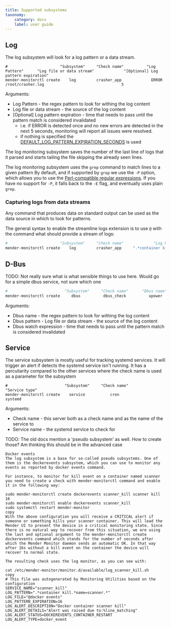 ```yaml
---
title: Supported subsystems
taxonomy:
    category: docs
    label: user guide
---
```



## Log

The log subsystem will look for a log pattern or a data stream. 


```
#                       "Subsystem"     "Check name"          "Log Pattern"      "Log file or data stream"             "[Optional] Log pattern expiration"
mender-monitorctl create    log         crasher_app             ERROR               /root/crasher.log                                  5
```

Arguments:

* Log Pattern - the regex pattern to look for withing the log content
* Log file or data stream - the source of the log content
* [Optional] Log pattern expiration  - time that needs to pass until the pattern match is considered invalidated
    * i.e. if ERROR is detected once and no new errors are detected in the next 5 seconds, monitoring will report all issues were resolved.
    * if nothing is specified the [DEFAULT_LOG_PATTERN_EXPIRATION_SECONDS](../30.Advanced-configuration/docs.md#DEFAULT_LOG_PATTERN_EXPIRATION_SECONDS) is used

The log monitoring subsystem saves the number of the last line of logs that
it parsed and starts tailing the file skipping the already seen lines.

The log monitoring subsystem uses the `grep` command to match lines to a given pattern
By default, and if supported by `grep` we use the `-P` option, which allows you to use
the [Perl-compatible regular expressions](https://www.pcre.org/).
If you have no support for `-P`, it falls back to the `-E` flag, and
eventually uses plain `grep`.

### Capturing logs from data streams

Any command that produces data on standard output can be used as the data source in which to look for patterns.

The general syntax to enable the streamline logs extension is to use `@` with the command what should provide a stream of logs:


```bash
#                       "Subsystem"     "Check name"             "Log Pattern"                  "Log file or data stream"    "[Optional] Log pattern expiration"
mender-monitorctl create    log         crasher_app     ".*container kill.*name=scanner.*"          "@docker events"                        5
```




## D-Bus

TODO: Not really sure what is what sensible things to use here. Would go for a simple dbus service, not sure which one

```bash
#                         "Subsystem"     "Check name"      "Dbus name"      "Dbus pattern"       "Dbus watch expression" 
mender-monitorctl create     dbus          dbus_check          upower            ""                       " "
```


Arguments:

* Dbus name - the regex pattern to look for withing the log content
* Dbus pattern - Log file or data stream - the source of the log content
* Dbus watch expression   - time that needs to pass until the pattern match is considered invalidated



## Service

The service subsystem is mostly useful for tracking systemd services.
It will trigger an alert if detects the systemd service isn't running.
It has a perculiarity compared to the other services where the check name is used as a parameter for the subsystem


```
#                         "Subsystem"     "Check name"          "Service type" 
mender-monitorctl create    service           cron                  systemd           
```

Arguments:

* Check name - this server both as a check name and as the name of the service to 
* Service name - the systemd service to check for 




TODO: The old docs mention a 'pseudo subsystem' as well. How to create those? Am thinking this should be in the advanced case


```
Docker events
The log subsystem is a base for so-called pseudo subsystems. One of them is the dockerevents subsystem, which you can use to monitor any events as reported by docker events command.

For instance, to monitor for kill event on a container named scanner you need to create a check with mender-monitorctl command and enable it in the following way:

sudo mender-monitorctl create dockerevents scanner_kill scanner kill 16
sudo mender-monitorctl enable dockerevents scanner_kill
sudo systemctl restart mender-monitor
copy
With the above configuration you will receive a CRITICAL alert if someone or something kills your scanner container. This will lead the Mender UI to present the device in a critical monitoring state. Since there is no natural way to recover from this situation, we are using the last and optional argument to the mender-monitorctl create dockerevents command which stands for the number of seconds after which the Mender Monitor daemon sends an automatic OK. In that way after 16s without a kill event on the container the device will recover to normal state.

The resulting check uses the log monitor, as you can see with:

cat /etc/mender-monitor/monitor.d/available/log_scanner_kill.sh
copy
# This file was autogenerated by Monitoring Utilities based on the configuration
SERVICE_NAME="scanner_kill"
LOG_PATTERN=".*container kill.*name=scanner.*"
LOG_FILE="@docker events"
LOG_PATTERN_EXPIRATION=16
LOG_ALERT_DESCRIPTION="Docker container scanner kill"
LOG_ALERT_DETAILS="Alert was raised due to:%line_matching"
LOG_ALERT_STATUS=DOCKEREVENTS_CONTAINER_RESTART
LOG_ALERT_TYPE=docker_event
```
